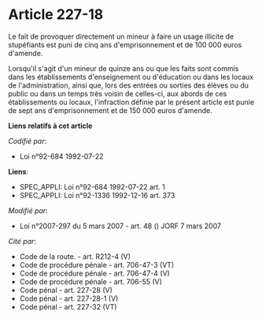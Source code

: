 # Article 227-18

Le fait de provoquer directement un mineur à faire un usage illicite de stupéfiants est puni de cinq ans d'emprisonnement et
de 100 000 euros d'amende.

Lorsqu'il s'agit d'un mineur de quinze ans ou que les faits sont commis dans les établissements d'enseignement ou d'éducation
ou dans les locaux de l'administration, ainsi que, lors des entrées ou sorties des élèves ou du public ou dans un temps très
voisin de celles-ci, aux abords de ces établissements ou locaux, l'infraction définie par le présent article est punie de
sept ans d'emprisonnement et de 150 000 euros d'amende.

**Liens relatifs à cet article**

_Codifié par_:

  - Loi n°92-684 1992-07-22

**Liens**:

  - SPEC_APPLI: Loi n°92-684 1992-07-22 art. 1
  - SPEC_APPLI: Loi n°92-1336 1992-12-16 art. 373

_Modifié par_:

  - Loi n°2007-297 du 5 mars 2007 - art. 48 () JORF 7 mars 2007

_Cité par_:

  - Code de la route. - art. R212-4 (V)
  - Code de procédure pénale - art. 706-47-3 (VT)
  - Code de procédure pénale - art. 706-47-4 (V)
  - Code de procédure pénale - art. 706-55 (V)
  - Code pénal - art. 227-28 (V)
  - Code pénal - art. 227-28-1 (V)
  - Code pénal - art. 227-32 (VT)
